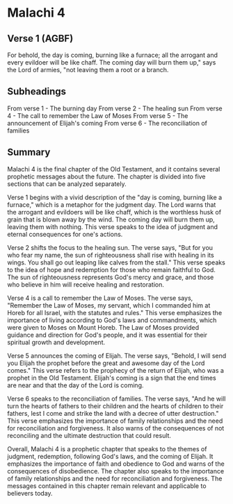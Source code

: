 # Malachi 4

## Verse 1 (AGBF)

For behold, the day is coming, burning like a furnace; all the arrogant and every evildoer will be like chaff. The coming day will burn them up," says the Lord of armies, "not leaving them a root or a branch.

## Subheadings

From verse 1 - The burning day
From verse 2 - The healing sun
From verse 4 - The call to remember the Law of Moses
From verse 5 - The announcement of Elijah's coming
From verse 6 - The reconciliation of families

## Summary

Malachi 4 is the final chapter of the Old Testament, and it contains several prophetic messages about the future. The chapter is divided into five sections that can be analyzed separately.

Verse 1 begins with a vivid description of the "day is coming, burning like a furnace," which is a metaphor for the judgment day. The Lord warns that the arrogant and evildoers will be like chaff, which is the worthless husk of grain that is blown away by the wind. The coming day will burn them up, leaving them with nothing. This verse speaks to the idea of judgment and eternal consequences for one's actions.

Verse 2 shifts the focus to the healing sun. The verse says, "But for you who fear my name, the sun of righteousness shall rise with healing in its wings. You shall go out leaping like calves from the stall." This verse speaks to the idea of hope and redemption for those who remain faithful to God. The sun of righteousness represents God's mercy and grace, and those who believe in him will receive healing and restoration.

Verse 4 is a call to remember the Law of Moses. The verse says, "Remember the Law of Moses, my servant, which I commanded him at Horeb for all Israel, with the statutes and rules." This verse emphasizes the importance of living according to God's laws and commandments, which were given to Moses on Mount Horeb. The Law of Moses provided guidance and direction for God's people, and it was essential for their spiritual growth and development.

Verse 5 announces the coming of Elijah. The verse says, "Behold, I will send you Elijah the prophet before the great and awesome day of the Lord comes." This verse refers to the prophecy of the return of Elijah, who was a prophet in the Old Testament. Elijah's coming is a sign that the end times are near and that the day of the Lord is coming.

Verse 6 speaks to the reconciliation of families. The verse says, "And he will turn the hearts of fathers to their children and the hearts of children to their fathers, lest I come and strike the land with a decree of utter destruction." This verse emphasizes the importance of family relationships and the need for reconciliation and forgiveness. It also warns of the consequences of not reconciling and the ultimate destruction that could result.

Overall, Malachi 4 is a prophetic chapter that speaks to the themes of judgment, redemption, following God's laws, and the coming of Elijah. It emphasizes the importance of faith and obedience to God and warns of the consequences of disobedience. The chapter also speaks to the importance of family relationships and the need for reconciliation and forgiveness. The messages contained in this chapter remain relevant and applicable to believers today.